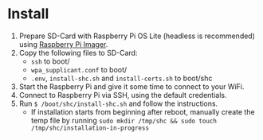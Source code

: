 # Install

1. Prepare SD-Card with Raspberry Pi OS Lite (headless is recommended) using [Raspberry Pi Imager](https://www.raspberrypi.org/software/).
2. Copy the following files to SD-Card:
   - `ssh` to boot/
   - `wpa_supplicant.conf` to boot/
   - `.env`, `install-shc.sh` and `install-certs.sh` to boot/shc
3. Start the Raspberry Pi and give it some time to connect to your WiFi.
4. Connect to Raspberry Pi via SSH, using the default credentials.
5. Run `$ /boot/shc/install-shc.sh` and follow the instructions.
   - If installation starts from beginning after reboot, manually create the temp file by running `sudo mkdir /tmp/shc && sudo touch /tmp/shc/installation-in-progress`